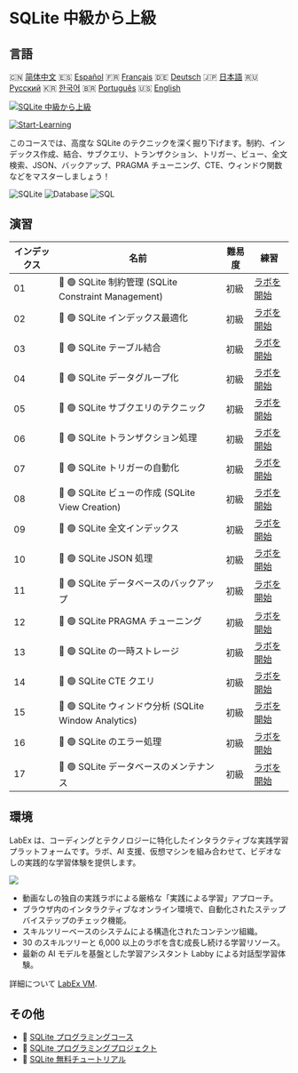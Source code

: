 # SQLite 中級から上級

## 言語

🇨🇳 [简体中文](README_zh.md) 🇪🇸 [Español](README_es.md) 🇫🇷 [Français](README_fr.md) 🇩🇪 [Deutsch](README_de.md) 🇯🇵 [日本語](README_ja.md) 🇷🇺 [Русский](README_ru.md) 🇰🇷 [한국어](README_ko.md) 🇧🇷 [Português](README_pt.md) 🇺🇸 [English](README.md) 

[![SQLite 中級から上級](https://cover-creator.labex.io/sqlite-intermediate-to-advanced.png?lang=ja)](https://labex.io/ja/courses/sqlite-intermediate-to-advanced)

[![Start-Learning](https://img.shields.io/badge/Start-Learning-whitesmoke?style=for-the-badge)](https://labex.io/ja/courses/sqlite-intermediate-to-advanced)

このコースでは、高度な SQLite のテクニックを深く掘り下げます。制約、インデックス作成、結合、サブクエリ、トランザクション、トリガー、ビュー、全文検索、JSON、バックアップ、PRAGMA チューニング、CTE、ウィンドウ関数などをマスターしましょう！

![SQLite](https://img.shields.io/badge/SQLite-whitesmoke?style=for-the-badge&logo=sqlite)
![Database](https://img.shields.io/badge/Database-whitesmoke?style=for-the-badge&logo=database)
![SQL](https://img.shields.io/badge/SQL-whitesmoke?style=for-the-badge&logo=sql)


## 演習

|   インデックス | 名前                                                  | 難易度   | 練習                                                                                                              |
|----------------|-------------------------------------------------------|----------|-------------------------------------------------------------------------------------------------------------------|
|             01 | 📖 🟢 SQLite 制約管理 (SQLite Constraint Management)  | 初級     | <a target='_blank' href='https://labex.io/ja/tutorials/sqlite-sqlite-constraint-management-552545'>ラボを開始</a> |
|             02 | 📖 🟢 SQLite インデックス最適化                       | 初級     | <a target='_blank' href='https://labex.io/ja/tutorials/sqlite-sqlite-index-optimization-552552'>ラボを開始</a>    |
|             03 | 📖 🟢 SQLite テーブル結合                             | 初級     | <a target='_blank' href='https://labex.io/ja/tutorials/sqlite-sqlite-table-joining-552556'>ラボを開始</a>         |
|             04 | 📖 🟢 SQLite データグループ化                         | 初級     | <a target='_blank' href='https://labex.io/ja/tutorials/sqlite-sqlite-data-grouping-552547'>ラボを開始</a>         |
|             05 | 📖 🟢 SQLite サブクエリのテクニック                   | 初級     | <a target='_blank' href='https://labex.io/ja/tutorials/sqlite-sqlite-subquery-techniques-552555'>ラボを開始</a>   |
|             06 | 📖 🟢 SQLite トランザクション処理                     | 初級     | <a target='_blank' href='https://labex.io/ja/tutorials/sqlite-sqlite-transaction-handling-552558'>ラボを開始</a>  |
|             07 | 📖 🟢 SQLite トリガーの自動化                         | 初級     | <a target='_blank' href='https://labex.io/ja/tutorials/sqlite-sqlite-trigger-automation-552559'>ラボを開始</a>    |
|             08 | 📖 🟢 SQLite ビューの作成 (SQLite View Creation)      | 初級     | <a target='_blank' href='https://labex.io/ja/tutorials/sqlite-sqlite-view-creation-552560'>ラボを開始</a>         |
|             09 | 📖 🟢 SQLite 全文インデックス                         | 初級     | <a target='_blank' href='https://labex.io/ja/tutorials/sqlite-sqlite-full-text-indexing-552551'>ラボを開始</a>    |
|             10 | 📖 🟢 SQLite JSON 処理                                | 初級     | <a target='_blank' href='https://labex.io/ja/tutorials/sqlite-sqlite-json-processing-552553'>ラボを開始</a>       |
|             11 | 📖 🟢 SQLite データベースのバックアップ               | 初級     | <a target='_blank' href='https://labex.io/ja/tutorials/sqlite-sqlite-database-backup-552548'>ラボを開始</a>       |
|             12 | 📖 🟢 SQLite PRAGMA チューニング                      | 初級     | <a target='_blank' href='https://labex.io/ja/tutorials/sqlite-sqlite-pragma-tuning-552554'>ラボを開始</a>         |
|             13 | 📖 🟢 SQLite の一時ストレージ                         | 初級     | <a target='_blank' href='https://labex.io/ja/tutorials/sqlite-sqlite-temporary-storage-552557'>ラボを開始</a>     |
|             14 | 📖 🟢 SQLite CTE クエリ                               | 初級     | <a target='_blank' href='https://labex.io/ja/tutorials/sqlite-sqlite-cte-queries-552546'>ラボを開始</a>           |
|             15 | 📖 🟢 SQLite ウィンドウ分析 (SQLite Window Analytics) | 初級     | <a target='_blank' href='https://labex.io/ja/tutorials/sqlite-sqlite-window-analytics-552561'>ラボを開始</a>      |
|             16 | 📖 🟢 SQLite のエラー処理                             | 初級     | <a target='_blank' href='https://labex.io/ja/tutorials/sqlite-sqlite-error-handling-552550'>ラボを開始</a>        |
|             17 | 📖 🟢 SQLite データベースのメンテナンス               | 初級     | <a target='_blank' href='https://labex.io/ja/tutorials/sqlite-sqlite-database-maintenance-552549'>ラボを開始</a>  |

## 環境

LabEx は、コーディングとテクノロジーに特化したインタラクティブな実践学習プラットフォームです。ラボ、AI 支援、仮想マシンを組み合わせて、ビデオなしの実践的な学習体験を提供します。

![](https://tutorial-screenshot.getvm.io/images/vm-1725247253.png)

- 動画なしの独自の実践ラボによる厳格な「実践による学習」アプローチ。
- ブラウザ内のインタラクティブなオンライン環境で、自動化されたステップバイステップのチェック機能。
- スキルツリーベースのシステムによる構造化されたコンテンツ組織。
- 30 のスキルツリーと 6,000 以上のラボを含む成長し続ける学習リソース。
- 最新の AI モデルを基盤とした学習アシスタント Labby による対話型学習体験。

詳細について [LabEx VM](https://support.labex.io/using-labex/virtual-machine).

## その他

- 🔗 [SQLite プログラミングコース](https://github.com/labex-labs/awesome-programming-courses)
- 🔗 [SQLite プログラミングプロジェクト](https://github.com/labex-labs/awesome-programming-projects)
- 🔗 [SQLite 無料チュートリアル](https://github.com/labex-labs/sqlite-free-tutorials)

